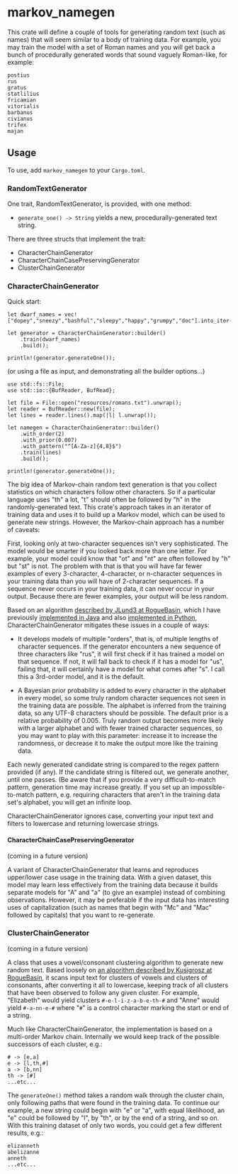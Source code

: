 # markov_namegen

This crate will define a couple of tools for generating random text (such as names) that will seem similar to a body of training data.  For example, you may train the model with a set of Roman names and you will get back a bunch of procedurally generated words that sound vaguely Roman-like, for example:

    postius
    rus
    gratus
    statlilius
    fricamian
    vitorialis
    barbanus
    civianus
    trifex
    majan

## Usage

To use, add `markov_namegen` to your `Cargo.toml`.

### RandomTextGenerator

One trait, RandomTextGenerator, is provided, with one method:

- `generate_one() -> String` yields a new, procedurally-generated text string.

There are three structs that implement the trait:

- CharacterChainGenerator
- CharacterChainCasePreservingGenerator
- ClusterChainGenerator

### CharacterChainGenerator

Quick start:

    let dwarf_names = vec!["dopey","sneezy","bashful","sleepy","happy","grumpy","doc"].into_iter();

    let generator = CharacterChainGenerator::builder()
        .train(dwarf_names)
        .build();

    println!(generator.generateOne());

(or using a file as input, and demonstrating all the builder options...)

    use std::fs::File;
    use std::io::{BufReader, BufRead};

    let file = File::open("resources/romans.txt").unwrap();
    let reader = BufReader::new(file);
    let lines = reader.lines().map(|l| l.unwrap());

    let namegen = CharacterChainGenerator::builder()
        .with_order(2)
        .with_prior(0.007)
        .with_pattern("^[A-Za-z]{4,8}$")
        .train(lines)
        .build();

    println!(generator.generateOne());

The big idea of Markov-chain random text generation is that you collect statistics on which characters follow other characters.  So if a particular language uses "th" a lot, "t" should often be followed by "h" in the randomly-generated text.  This crate's approach takes in an iterator of training data and uses it to build up a Markov model, which can be used to generate new strings. However, the Markov-chain approach has a number of caveats:

First, looking only at two-character sequences isn't very sophisticated. The model would be smarter if you looked back more than one letter.  For example, your model could know that "ot" and "nt" are often followed by "h" but "st" is not. The problem with that is that you will have far fewer examples of every 3-character, 4-character, or n-character sequences in your training data than you will have of 2-character sequences.  If a sequence never occurs in your training data, it can never occur in your output.  Because there are fewer examples, your output will be less random.

Based on an algorithm [described by JLund3 at RogueBasin](http://www.roguebasin.com/index.php/Names_from_a_high_order_Markov_Process_and_a_simplified_Katz_back-off_scheme),  which I have previously [implemented in Java](https://github.com/joeclark-phd/random-text-generators) and also [implemented in Python](https://github.com/joeclark-phd/roguestate/blob/master/program/namegen.py), CharacterChainGenerator mitigates these issues in a couple of ways:

- It develops models of multiple "orders", that is, of multiple lengths of character sequences.  If the generator encounters a new sequence of three characters like "rus", it will first check if it has trained a model on that sequence.  If not, it will fall back to check if it has a model for "us", failing that, it will certainly have a model for what comes after "s".  I call this a 3rd-order model, and it is the default.

- A Bayesian prior probability is added to every character in the alphabet in every model, so some truly random character sequences not seen in the training data are possible.  The alphabet is inferred from the training data, so any UTF-8 characters should be possible.  The default prior is a relative probability of 0.005.  Truly random output becomes more likely with a larger alphabet and with fewer trained character sequences, so you may want to play with this parameter: increase it to increase the randomness, or decrease it to make the output more like the training data.

Each newly generated candidate string is compared to the regex pattern provided (if any).  If the candidate string is filtered out, we generate another, until one passes. (Be aware that if you provide a very difficult-to-match pattern, generation time may increase greatly.  If you set up an impossible-to-match pattern, e.g. requiring characters that aren't in the training data set's alphabet, you will get an infinite loop.

CharacterChainGenerator ignores case, converting your input text and filters to lowercase and returning lowercase strings.

#### CharacterChainCasePreservingGenerator

(coming in a future version)

A variant of CharacterChainGenerator that learns and reproduces upper/lower case usage in the training data.  With a given dataset, this model may learn less effectively from the training data because it builds separate models for "A" and "a" (to give an example) instead of combining observations.  However, it may be preferable if the input data has interesting uses of capitalization (such as names that begin with "Mc" and "Mac" followed by capitals) that you want to re-generate.

### ClusterChainGenerator

(coming in a future version)

A class that uses a vowel/consonant clustering algorithm to generate new random text.  Based loosely on [an algorithm described by Kusigrosz at RogueBasin](http://www.roguebasin.com/index.php/Cluster_chaining_name_generator), it scans input text for clusters of vowels and clusters of consonants, after converting it all to lowercase, keeping track of all clusters that have been observed to follow any given cluster.  For example, "Elizabeth" would yield clusters `#-e-l-i-z-a-b-e-th-#` and "Anne" would yield `#-a-nn-e-#` where "`#`" is a control character marking the start or end of a string.

Much like CharacterChainGenerator, the implementation is based on a multi-order Markov chain. Internally we would keep track of the possible successors of each cluster, e.g.:

```
# -> [e,a]
e -> [l,th,#]
a -> [b,nn]
th -> [#]
...etc...
```

The `generateOne()` method takes a random walk through the cluster chain, only following paths that were found in the training data.  To continue our example, a new string could begin with "e" or "a", with equal likelihood, an "e" could be followed by "l", by "th", or by the end of a string, and so on.  With this training dataset of only two words, you could get a few different results, e.g.:

```
elizanneth
abelizanne
anneth
...etc...
```
